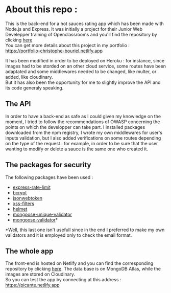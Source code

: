 # About this repo :

This is the back-end for a hot sauces rating app which has been made with Node.js and Express.
It was initially a project for their Junior Web Develepper training of Openclassrooms and you'll find the repository by clicking [here](https://github.com/ChristopheBouriel/So_Pekocko_Back)  
You can get more details about this project in my portfolio :  
https://portfolio-christophe-bouriel.netlify.app  

It has been modified in order to be deployed on Heroku : for instance, since images had to be storded on an other cloud service, some routes have been adaptated and some middlewares needed to be changed, like multer, or added, like cloudinary.  
But it has also been the opportunity for me to slightly improve the API and its code generaly speaking.  

## The API

In order to have a back-end as safe as I could given my knowledge on the moment, I tried to follow the recommendations of OWASP concerning the points on which the developper can take part. 
I installed packages downloaded from the npm registry, I wrote my own middlewares for user's inputs validation, but I also added verifications on some routes depending on the type of the request : for example, in order to be sure that the user wanting to modify or delete a sauce is the same one who created it.  


## The packages for security

The following packages have been used :
* [express-rate-limit](https://www.npmjs.com/package/express-rate-limit)
* [bcrypt](https://www.npmjs.com/package/bcrypt)
* [jsonwebtoken](https://www.npmjs.com/package/jsonwebtoken)
* [xss-filters](https://www.npmjs.com/package/xss-filters)
* [helmet](https://www.npmjs.com/package/helmet)
* [mongoose-unique-validator](https://www.npmjs.com/package/mongoose-unique-validator)
* [mongoose-validator](https://www.npmjs.com/package/mongoose-validator)*

*Well, this last one isn't usefull since in the end I preferred to make my own validators and it is employed only to check the email format.  


## The whole app
  
The front-end is hosted on Netlify and you can find the corresponding repository by clicking [here](https://github.com/ChristopheBouriel/Picante-frontend-deploy). The data base is on MongoDB Atlas, while the images are stored on Cloudinary.  
So you can test the app by connecting at this address :  
https://picante.netlify.app


